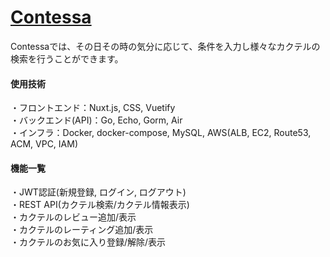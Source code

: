 # [Contessa](https://contessa-cocktail.netlify.app)
Contessaでは、その日その時の気分に応じて、条件を入力し様々なカクテルの検索を行うことができます。

#### 使用技術
・フロントエンド：Nuxt.js, CSS, Vuetify  
・バックエンド(API)：Go, Echo, Gorm, Air  
・インフラ：Docker, docker-compose, MySQL, AWS(ALB, EC2, Route53, ACM, VPC, IAM)  

#### 機能一覧
・JWT認証(新規登録, ログイン, ログアウト)  
・REST API(カクテル検索/カクテル情報表示)  
・カクテルのレビュー追加/表示  
・カクテルのレーティング追加/表示  
・カクテルのお気に入り登録/解除/表示  

